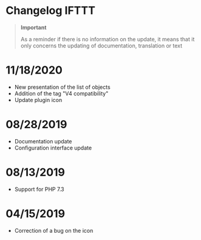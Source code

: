 # Changelog IFTTT

>**Important**
>
>As a reminder if there is no information on the update, it means that it only concerns the updating of documentation, translation or text

# 11/18/2020

- New presentation of the list of objects
- Addition of the tag "V4 compatibility"
- Update plugin icon

# 08/28/2019

- Documentation update
- Configuration interface update

# 08/13/2019

- Support for PHP 7.3

# 04/15/2019

- Correction of a bug on the icon
